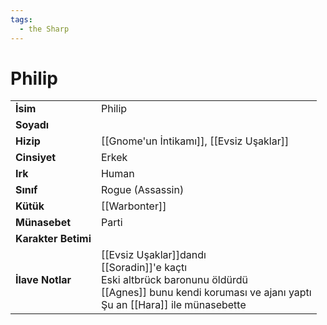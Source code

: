 ```yaml
---
tags:
  - the Sharp
---  
```

# Philip   
|  |  |  
|---|---|  
| **İsim** | Philip|  
| **Soyadı** | |  
| **Hizip** | [[Gnome'un İntikamı]], [[Evsiz Uşaklar]]|  
| **Cinsiyet** | Erkek|  
| **Irk** | Human|  
| **Sınıf** | Rogue (Assassin)|  
| **Kütük** | [[Warbonter]]|  
| **Münasebet** | Parti|  
| **Karakter Betimi** | |  
| **İlave Notlar** | [[Evsiz Uşaklar]]dandı<br>[[Soradin]]'e kaçtı<br>Eski altbrück baronunu öldürdü<br>[[Agnes]] bunu kendi koruması ve ajanı yaptı<br>Şu an [[Hara]] ile münasebette|  
